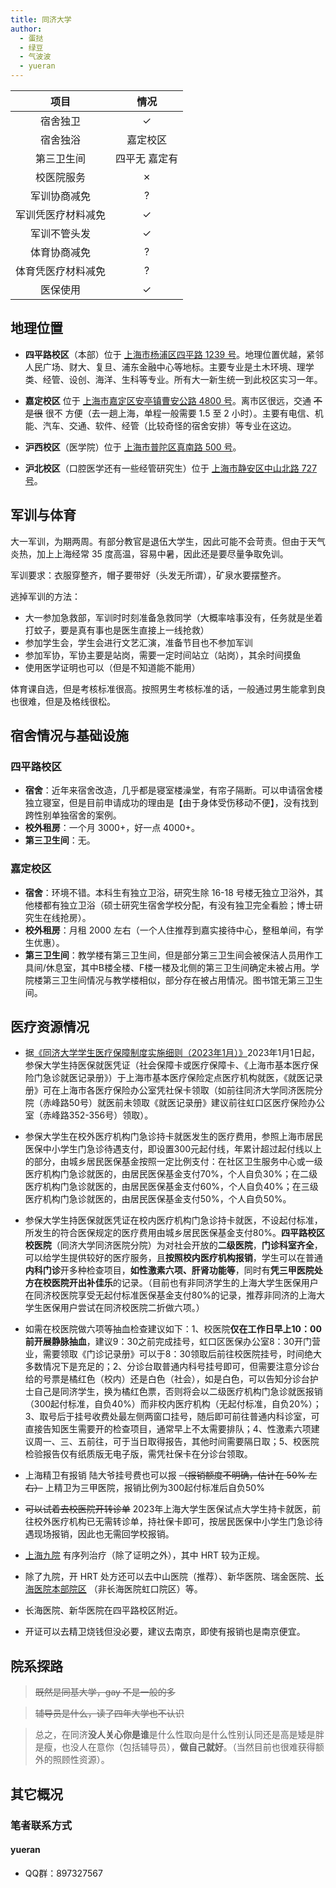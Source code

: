 ```yaml
---
title: 同济大学
author:
  - 蛋挞
  - 绿豆
  - 气波波
  - yueran
---
```


|        项目        |     情况      |
| :----------------: | :-----------: |
|      宿舍独卫      |       ✓       |
|      宿舍独浴      |   嘉定校区    |
|     第三卫生间     | 四平无 嘉定有 |
|     校医院服务     |       ✗       |
|    军训协商减免    |       ?       |
| 军训凭医疗材料减免 |       ✓       |
|    军训不管头发    |       ✓       |
|    体育协商减免    |       ?       |
| 体育凭医疗材料减免 |       ?       |
|      医保使用      |       ✓       |

## 地理位置

- **四平路校区**（本部）位于 [上海市杨浦区四平路 1239 号](https://amap.com/place/B00155K8FL)。地理位置优越，紧邻人民广场、财大、复旦、浦东金融中心等地标。主要专业是土木环境、理学类、经管、设创、海洋、生科等专业。所有大一新生统一到此校区实习一年。

- **嘉定校区** 位于 [上海市嘉定区安亭镇曹安公路 4800 号](https://amap.com/place/B00155HU50)。离市区很远，交通 ~~不是很~~ 很不 方便（去一趟上海，单程一般需要 1.5 至 2 小时）。主要有电信、机能、汽车、交通、软件、经管（比较奇怪的宿舍安排）等专业在这边。

- **沪西校区**（医学院）位于 [上海市普陀区真南路 500 号](https://amap.com/place/B00155QBTK)。

- **沪北校区**（口腔医学还有一些经管研究生）位于 [上海市静安区中山北路 727 号](https://amap.com/place/B00155BIO1)。

## 军训与体育

大一军训，为期两周。有部分教官是退伍大学生，因此可能不会苛责。但由于天气炎热，加上上海经常 35 度高温，容易中暑，因此还是要尽量争取免训。

军训要求：衣服穿整齐，帽子要带好（头发无所谓），矿泉水要摆整齐。

逃掉军训的方法：

- 大一参加急救部，军训时时刻准备急救同学（大概率啥事没有，任务就是坐着打蚊子，要是真有事也是医生直接上一线抢救）
- 参加学生会，学生会进行文艺汇演，准备节目也不参加军训
- 参加军协，军协主要是站岗，需要一定时间站立（站岗），其余时间摸鱼
- 使用医学证明也可以（但是不知道能不能用）

体育课自选，但是考核标准很高。按照男生考核标准的话，一般通过男生能拿到良也很难，但是及格线很松。

## 宿舍情况与基础设施

### 四平路校区

- **宿舍**：近年来宿舍改造，几乎都是寝室楼澡堂，有帘子隔断。可以申请宿舍楼独立寝室，但是目前申请成功的理由是【由于身体受伤移动不便】，没有找到跨性别单独宿舍的案例。
- **校外租房**：一个月 3000+，好一点 4000+。
- **第三卫生间**：无。

### 嘉定校区

- **宿舍**：环境不错。本科生有独立卫浴，研究生除 16-18 号楼无独立卫浴外，其他楼都有独立卫浴（硕士研究生宿舍学校分配，有没有独卫完全看脸；博士研究生在线抢房）。
- **校外租房**：月租 2000 左右（一个人住推荐到嘉实接待中心，整租单间，有学生优惠）。
- **第三卫生间**：教学楼有第三卫生间，但是部分第三卫生间会被保洁人员用作工具间/休息室，其中B楼全楼、F楼一楼及北侧的第三卫生间确定未被占用。学院楼第三卫生间情况与教学楼相似，部分存在被占用情况。图书馆无第三卫生间。

## 医疗资源情况

- 据[《同济大学学生医疗保障制度实施细则（2023年1月）》](https://shtjh.tongji.edu.cn/info/1036/3124.htm)2023年1月1日起，参保大学生持医保就医凭证（社会保障卡或医疗保障卡、《上海市基本医疗保险门急诊就医记录册》）于上海市基本医疗保险定点医疗机构就医，《就医记录册》可在上海市各医疗保险办公室凭社保卡领取（如前往同济大学同济医院分院（赤峰路50号）就医前未领取《就医记录册》建议前往虹口区医疗保险办公室（赤峰路352-356号）领取）。
- 参保大学生在校外医疗机构门急诊持卡就医发生的医疗费用，参照上海市居民医保中小学生门急诊待遇支付，即设置300元起付线，年累计超过起付线以上的部分，由城乡居民医保基金按照一定比例支付：在社区卫生服务中心或一级医疗机构门急诊就医的，由居民医保基金支付70%，个人自负30%；在二级医疗机构门急诊就医的，由居民医保基金支付60%，个人自负40%；在三级医疗机构门急诊就医的，由居民医保基金支付50%，个人自负50%。
- 参保大学生持医保就医凭证在校内医疗机构门急诊持卡就医，不设起付标准，所发生的符合医保规定的医疗费用由城乡居民医保基金支付80%。**四平路校区校医院**（同济大学同济医院分院）为对社会开放的**二级医院**，**门诊科室齐全**，可以给学生提供较好的医疗服务，且**按照校内医疗机构报销**，学生可以在普通**内科门诊**开多种检查项目，**如性激素六项、肝肾功能等**，同时有**凭三甲医院处方在校医院开出补佳乐**的记录。（目前也有非同济学生的上海大学生医保用户在同济校医院享受无起付标准医保基金支付80%的记录，推荐非同济的上海大学生医保用户尝试在同济校医院二折做六项。）
- 如需在校医院做六项等抽血检查建议如下：1、校医院**仅在工作日早上10：00前开展静脉抽血**，建议9：30之前完成挂号，虹口区医保办公室8：30开门营业，需要领取《门诊记录册》可以于8：30领取后前往校医院挂号，时间绝大多数情况下是充足的；2、分诊台取普通内科号挂号即可，但需要注意分诊台给的号票是橘红色（校内）还是白色（社会），如是白色，可以告知分诊台护士自己是同济学生，换为橘红色票，否则将会以二级医疗机构门急诊就医报销（300起付标准，自负40%）而非校内医疗机构（无起付标准，自负20%）；3、取号后于挂号收费处最左侧两窗口挂号，随后即可前往普通内科诊室，可直接告知医生需要开的检查项目，通常早上不太需要排队；4、性激素六项建议周一、三、五前往，可于当日取得报告，其他时间需要隔日取；5、校医院检验报告仅有纸质版无电子版，需凭社保卡在分诊台领取。
- 上海精卫有报销 陆大爷挂号费也可以报 ~~（报销额度不明确，估计在 50% 左右）~~ 上精卫为三甲医院，报销比例为300起付标准后自负50%
- ~~可以试着去校医院开转诊单~~ 2023年上海大学生医保试点大学生持卡就医，前往校外医疗机构已无需转诊单，持社保卡即可，按居民医保中小学生门急诊待遇现场报销，因此也无需回学校报销。
- [上海九院](https://mtf.wiki/zh-cn/docs/hrt/sh9/) 有序列治疗（除了证明之外），其中 HRT 较为正规。
- 除了九院，开 HRT 处方还可以去中山医院（推荐）、新华医院、瑞金医院、[长海医院本部院区](https://amap.com/place/B0FFKP410J) （非长海医院虹口院区）等。
- 长海医院、新华医院在四平路校区附近。

- 开证可以去精卫烧钱但没必要，建议去南京，即使有报销也是南京便宜。

## 院系探路

> ~~既然是同基大学，gay 不是一般的多~~

> ~~辅导员是什么，读了四年大学也不认识~~

> 总之，在同济**没人关心你是谁**是什么性取向是什么性别认同还是高是矮是胖是瘦，也没人在意你（包括辅导员），**做自己就好**。（当然目前也很难获得额外的照顾性资源）。

## 其它概况

### 笔者联系方式

#### yueran

- QQ群：897327567
